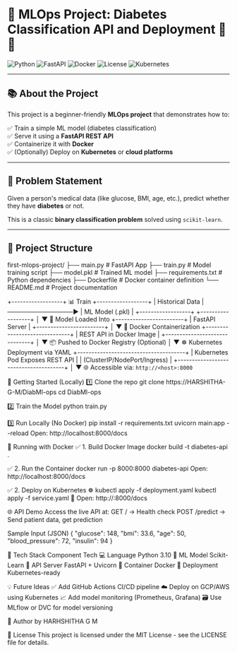 
# 🚀  MLOps Project: Diabetes Classification API and Deployment 🧠💉

![Python](https://img.shields.io/badge/Python-3.10-blue?logo=python)
![FastAPI](https://img.shields.io/badge/FastAPI-🚀-green)
![Docker](https://img.shields.io/badge/Docker-Containerized-blue?logo=docker)
![License](https://img.shields.io/badge/license-MIT-brightgreen)
![Kubernetes](https://img.shields.io/badge/Kubernetes-Production_Ready-326CE5?logo=kubernetes&logoColor=white)


---

## 📚 About the Project

This project is a beginner-friendly **MLOps project** that demonstrates how to:

✅ Train a simple ML model (diabetes classification)  
✅ Serve it using a **FastAPI REST API**  
✅ Containerize it with **Docker**  
✅ (Optionally) Deploy on **Kubernetes** or **cloud platforms**

---

## 🎯 Problem Statement

Given a person's medical data (like glucose, BMI, age, etc.), predict whether they have **diabetes** or not.

This is a classic **binary classification problem** solved using `scikit-learn`.

---

## 📁 Project Structure
first-mlops-project/
├── main.py               # FastAPI App
├── train.py              # Model training script
├── model.pkl             # Trained ML model
├── requirements.txt      # Python dependencies
├── Dockerfile            # Docker container definition
└── README.md             # Project documentation

+------------------+      📊 Train      +------------------+
|  Historical Data |  ───────────────▶ |  ML Model (.pkl)  |
+------------------+                   +------------------+
                                              │
                                              ▼
                                     🚀 Model Loaded Into
                                 +------------------------+
                                 |     FastAPI Server     |
                                 +------------------------+
                                              │
                                              ▼
                              🐳 Docker Containerization
                          +------------------------------+
                          |  REST API in Docker Image    |
                          +------------------------------+
                                              │
                                              ▼
                        📦 Pushed to Docker Registry (Optional)
                                              │
                                              ▼
                          ☸️ Kubernetes Deployment via YAML
                      +--------------------------------------+
                      |  Kubernetes Pod Exposes REST API     |
                      |     (ClusterIP/NodePort/Ingress)     |
                      +--------------------------------------+
                                              │
                                              ▼
                             🌐 Accessible via: `http://<host>:8000`

🚀 Getting Started (Locally)
1️⃣ Clone the repo
git clone https://HARSHITHA-G-M/DiabMl-ops
cd DiabMl-ops

2️⃣ Train the Model
python train.py

3️⃣ Run Locally (No Docker)
pip install -r requirements.txt
uvicorn main:app --reload
Open: http://localhost:8000/docs

🐳 Running with Docker
✅ 1. Build Docker Image
docker build -t diabetes-api .

✅ 2. Run the Container
docker run -p 8000:8000 diabetes-api
Open: http://localhost:8000/docs

✅ 2. Deploy on Kubernetes ☸️
kubectl apply -f deployment.yaml
kubectl apply -f service.yaml
🔗 Open: http://<your-node-ip>:8000/docs


🌐 API Demo 
Access the live API at:
GET    /         → Health check
POST   /predict  → Send patient data, get prediction

Sample Input (JSON)
{
  "glucose": 148,
  "bmi": 33.6,
  "age": 50,
  "blood_pressure": 72,
  "insulin": 94
}

🧪 Tech Stack
Component	Tech
💻 Language	Python 3.10
🤖 ML Model	Scikit-Learn
🚀 API Server	FastAPI + Uvicorn
🐳 Container	Docker
🧠 Deployment	Kubernetes-ready

💡 Future Ideas
✅ Add GitHub Actions CI/CD pipeline
☁️ Deploy on GCP/AWS using Kubernetes
📈 Add model monitoring (Prometheus, Grafana)
🗃️ Use MLflow or DVC for model versioning

🙌 Author
by HARHSHITHA G M

📄 License
This project is licensed under the MIT License - see the LICENSE file for details.

